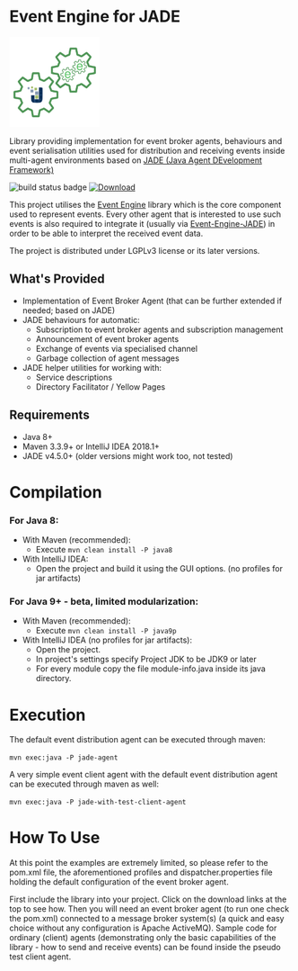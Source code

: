 Event Engine for JADE
=====================
<img alt="Event Engine for JADE Logo" src="https://raw.githubusercontent.com/zhgzhg/Event-Engine-JADE/master/logo.svg?sanitize=true" height="160" width="160"/>

Library providing implementation for event broker agents, behaviours and event serialisation utilities used for
distribution and receiving events inside multi-agent environments based on
[JADE (Java Agent DEvelopment Framework)](https://jade.tilab.com/ "JADE website")

![build status badge](https://travis-ci.com/zhgzhg/Event-Engine-JADE.svg?branch=master "Build Status")
[ ![Download](https://api.bintray.com/packages/zhgzhg/Event-Engine/Event-Engine-JADE/images/download.svg "Download Event Engine for JADE") ](https://bintray.com/zhgzhg/Event-Engine/Event-Engine-JADE/0.2.6)


This project utilises the [Event Engine](https://github.com/zhgzhg/Event-Engine "Event Engine") library which is
the core component used to represent events. Every other agent that is interested to use such events is also
required to integrate it (usually via
[Event-Engine-JADE](https://github.com/zhgzhg/Event-Engine-JADE "Event Engine for JADE")) in order to be able
to interpret the received event data.

The project is distributed under LGPLv3 license or its later versions.


What's Provided
---------------
* Implementation of Event Broker Agent (that can be further extended if needed; based on JADE)
* JADE behaviours for automatic:
    * Subscription to event broker agents and subscription management
    * Announcement of event broker agents
    * Exchange of events via specialised channel
    * Garbage collection of agent messages
* JADE helper utilities for working with:
    * Service descriptions
    * Directory Facilitator / Yellow Pages


Requirements
------------

* Java 8+
* Maven 3.3.9+ or IntelliJ IDEA 2018.1+
* JADE v4.5.0+ (older versions might work too, not tested)


Compilation
===========

### For Java 8:
* With Maven (recommended):
    * Execute `mvn clean install -P java8`
* With IntelliJ IDEA: 
    * Open the project and build it using the GUI options. (no profiles for jar artifacts)

### For Java 9+ - beta, limited modularization:
* With Maven (recommended):
    * Execute `mvn clean install -P java9p`
* With IntelliJ IDEA (no profiles for jar artifacts):
    * Open the project.
    * In project's settings specify Project JDK to be JDK9 or later
    * For every module copy the file module-info.java inside its java directory.


Execution
=========

The default event distribution agent can be executed through maven:

`mvn exec:java -P jade-agent`
    
A very simple event client agent with the default event distribution agent can be executed through maven as well:

`mvn exec:java -P jade-with-test-client-agent`

How To Use
==========

At this point the examples are extremely limited, so please refer to the pom.xml file, the aforementioned profiles and
dispatcher.properties file holding the default configuration of the event broker agent.

First include the library into your project. Click on the download links at the top to see how.
Then you will need an event broker agent (to run one check the pom.xml) connected to a message broker system(s) (a quick
and easy choice without any configuration is Apache ActiveMQ). Sample code for ordinary (client) agents (demonstrating
only the basic capabilities of the library - how to send and receive events) can be found inside the pseudo test client
agent.
